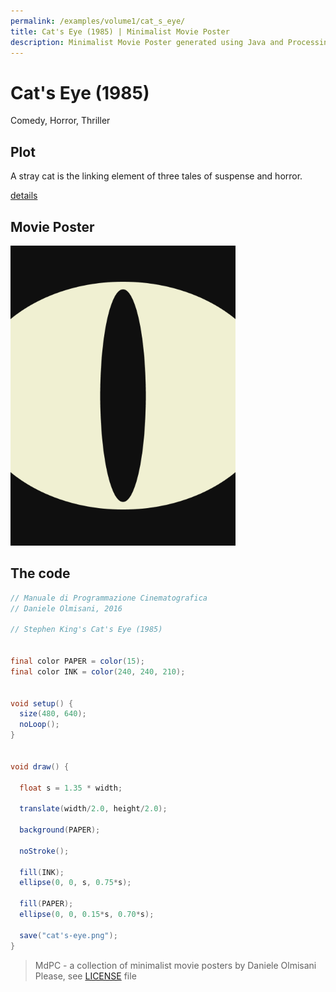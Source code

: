 ```yaml
---
permalink: /examples/volume1/cat_s_eye/
title: Cat's Eye (1985) | Minimalist Movie Poster
description: Minimalist Movie Poster generated using Java and Processing.
---
```


# Cat's Eye (1985)

Comedy, Horror, Thriller

## Plot
A stray cat is the linking element of three tales of suspense and horror.

[details](https://www.imdb.com/title/tt0088889/)

## Movie Poster
<img src="cat's-eye.png"  width="360px" title="Cat's Eye">


## The code
```java
// Manuale di Programmazione Cinematografica
// Daniele Olmisani, 2016

// Stephen King's Cat's Eye (1985)


final color PAPER = color(15);
final color INK = color(240, 240, 210);


void setup() {
  size(480, 640);
  noLoop();
}


void draw() {
 
  float s = 1.35 * width;
  
  translate(width/2.0, height/2.0);
  
  background(PAPER);
  
  noStroke();
  
  fill(INK);
  ellipse(0, 0, s, 0.75*s);
  
  fill(PAPER);
  ellipse(0, 0, 0.15*s, 0.70*s);
  
  save("cat's-eye.png");
}

```

> MdPC - a collection of minimalist movie posters
> by Daniele Olmisani
> Please, see [LICENSE](../../../LICENSE) file
